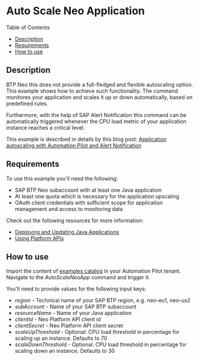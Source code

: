 # Auto Scale Neo Application

Table of Contents

* [Description](#description)
* [Requirements](#requirements)
* [How to use](#how-to-use)

## Description

BTP Neo this does not provide a full-fledged and flexible autoscaling option. This example shows how to achieve such functionality. The command monitores your application and scales it up or down automatically, based on predefined rules.

Furthermore, with the help of SAP Alert Notification this command can be automatically triggered whenever the CPU load metric of your application instance reaches a critical level.

This example is described in details by this blog post: [Application autoscaling with Automation Pilot and Alert Notification](https://blogs.sap.com/2021/06/04/application-autoscaling-with-automation-pilot-and-alert-notification-in-sap-btp-neo-environment/)

## Requirements

To use this example you'll need the following:

* SAP BTP Neo subaccount with at least one Java application
* At least one quota which is necessary for the application upscaling
* OAuth client credentials with sufficient scope for application management and access to monitoring data

Check out the following resources for more information:

* [Deploying and Updating Java Applications](https://help.sap.com/docs/btp/sap-btp-neo-environment/deploying-and-updating-java-applications)
* [Using Platform APIs](https://help.sap.com/docs/BTP/ea72206b834e4ace9cd834feed6c0e09/using-platform-apis-84c881e4e30e43848b9b2f8401368020)

## How to use

Import the content of [examples catalog](catalog.json) in your Automation Pilot tenant. Navigate to the *AutoScaleNeoApp* command and trigger it.

You'll need to provide values for the following input keys:

* *region* - Technical name of your SAP BTP region, e.g. neo-eu1, neo-us2
* *subAccount* - Name of your SAP BTP subaccount
* *resourceName* - Name of your Java application
* *clientId* - Neo Platform API client id
* *clientSecret* - Neo Platform API client secret
* *scaleUpThreshold* - Optional: CPU load threshold in percentage for scaling up an instance. Defaults to 70
* *scaleDownThreshold* - Optional: CPU load threshold in percentage for scaling down an instance. Defaults to 30
